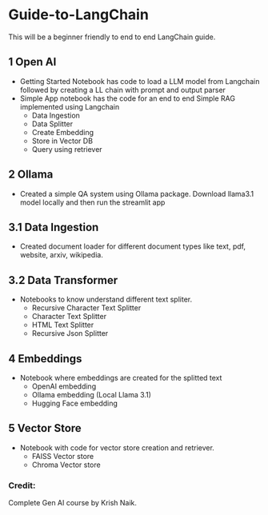 # Guide-to-LangChain
This will be a beginner friendly to end to end LangChain guide. 

## 1 Open AI
- Getting Started Notebook has code to load a LLM model from Langchain followed by creating a LL chain with prompt and output parser
- Simple App notebook has the code for an end to end Simple RAG implemented using Langchain
    - Data Ingestion
    - Data Splitter
    - Create Embedding
    - Store in Vector DB
    - Query using retriever

## 2 Ollama
- Created a simple QA system using Ollama package. Download llama3.1 model locally and then run the streamlit app

## 3.1 Data Ingestion
- Created document loader for different document types like text, pdf, website, arxiv, wikipedia. 

## 3.2 Data Transformer
- Notebooks to know understand different text spliter. 
    - Recursive Character Text Splitter
    - Character Text Splitter
    - HTML Text Splitter
    - Recursive Json Splitter

## 4 Embeddings
- Notebook where embeddings are created for the splitted text
    - OpenAI embedding
    - Ollama embedding (Local Llama 3.1)
    - Hugging Face embedding

## 5 Vector Store
- Notebook with code for vector store creation and retriever. 
    - FAISS Vector store
    - Chroma Vector store


### Credit:
Complete Gen AI course by Krish Naik. 

